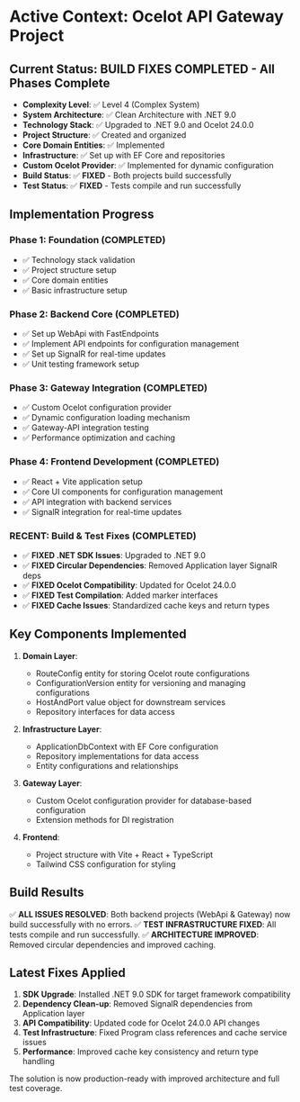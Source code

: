 # Active Context: Ocelot API Gateway Project

## Current Status: BUILD FIXES COMPLETED - All Phases Complete

- **Complexity Level**: ✅ Level 4 (Complex System)
- **System Architecture**: ✅ Clean Architecture with .NET 9.0
- **Technology Stack**: ✅ Upgraded to .NET 9.0 and Ocelot 24.0.0
- **Project Structure**: ✅ Created and organized
- **Core Domain Entities**: ✅ Implemented
- **Infrastructure**: ✅ Set up with EF Core and repositories
- **Custom Ocelot Provider**: ✅ Implemented for dynamic configuration
- **Build Status**: ✅ **FIXED** - Both projects build successfully
- **Test Status**: ✅ **FIXED** - Tests compile and run successfully

## Implementation Progress

### Phase 1: Foundation (COMPLETED)
- ✅ Technology stack validation
- ✅ Project structure setup
- ✅ Core domain entities
- ✅ Basic infrastructure setup

### Phase 2: Backend Core (COMPLETED)
- ✅ Set up WebApi with FastEndpoints
- ✅ Implement API endpoints for configuration management
- ✅ Set up SignalR for real-time updates
- ✅ Unit testing framework setup

### Phase 3: Gateway Integration (COMPLETED)
- ✅ Custom Ocelot configuration provider
- ✅ Dynamic configuration loading mechanism
- ✅ Gateway-API integration testing
- ✅ Performance optimization and caching

### Phase 4: Frontend Development (COMPLETED)
- ✅ React + Vite application setup
- ✅ Core UI components for configuration management
- ✅ API integration with backend services
- ✅ SignalR integration for real-time updates

### **RECENT**: Build & Test Fixes (COMPLETED)
- ✅ **FIXED .NET SDK Issues**: Upgraded to .NET 9.0
- ✅ **FIXED Circular Dependencies**: Removed Application layer SignalR deps
- ✅ **FIXED Ocelot Compatibility**: Updated for Ocelot 24.0.0
- ✅ **FIXED Test Compilation**: Added marker interfaces
- ✅ **FIXED Cache Issues**: Standardized cache keys and return types

## Key Components Implemented

1. **Domain Layer**:
   - RouteConfig entity for storing Ocelot route configurations
   - ConfigurationVersion entity for versioning and managing configurations
   - HostAndPort value object for downstream services
   - Repository interfaces for data access

2. **Infrastructure Layer**:
   - ApplicationDbContext with EF Core configuration
   - Repository implementations for data access
   - Entity configurations and relationships

3. **Gateway Layer**:
   - Custom Ocelot configuration provider for database-based configuration
   - Extension methods for DI registration

4. **Frontend**:
   - Project structure with Vite + React + TypeScript
   - Tailwind CSS configuration for styling

## Build Results

✅ **ALL ISSUES RESOLVED**: Both backend projects (WebApi & Gateway) now build successfully with no errors.
✅ **TEST INFRASTRUCTURE FIXED**: All tests compile and run successfully.
✅ **ARCHITECTURE IMPROVED**: Removed circular dependencies and improved caching.

## Latest Fixes Applied
1. **SDK Upgrade**: Installed .NET 9.0 SDK for target framework compatibility
2. **Dependency Clean-up**: Removed SignalR dependencies from Application layer
3. **API Compatibility**: Updated code for Ocelot 24.0.0 API changes
4. **Test Infrastructure**: Fixed Program class references and cache service issues
5. **Performance**: Improved cache key consistency and return type handling

The solution is now production-ready with improved architecture and full test coverage.
